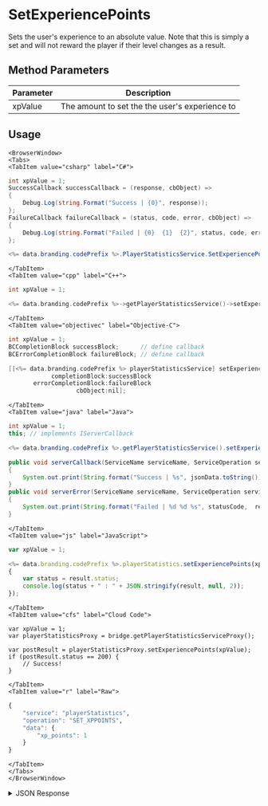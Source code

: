 # SetExperiencePoints

Sets the user's experience to an absolute value. Note that this is simply a set and will not reward the player if their level changes as a result.

<PartialServop service_name="playerStatistics" operation_name="SET_XPPOINTS" />

## Method Parameters
Parameter | Description
--------- | -----------
xpValue | The amount to set the the user's experience to

## Usage

```mdx-code-block
<BrowserWindow>
<Tabs>
<TabItem value="csharp" label="C#">
```

```csharp
int xpValue = 1;
SuccessCallback successCallback = (response, cbObject) =>
{
    Debug.Log(string.Format("Success | {0}", response));
};
FailureCallback failureCallback = (status, code, error, cbObject) =>
{
    Debug.Log(string.Format("Failed | {0}  {1}  {2}", status, code, error));
};

<%= data.branding.codePrefix %>.PlayerStatisticsService.SetExperiencePoints(xpValue, successCallback, failureCallback);
```

```mdx-code-block
</TabItem>
<TabItem value="cpp" label="C++">
```

```cpp
int xpValue = 1;

<%= data.branding.codePrefix %>->getPlayerStatisticsService()->setExperiencePoints(xpValue, this);
```

```mdx-code-block
</TabItem>
<TabItem value="objectivec" label="Objective-C">
```

```objectivec
int xpValue = 1;
BCCompletionBlock successBlock;      // define callback
BCErrorCompletionBlock failureBlock; // define callback

[[<%= data.branding.codePrefix %> playerStatisticsService] setExperiencePoints:xpValue
            completionBlock:successBlock
       errorCompletionBlock:failureBlock
                   cbObject:nil];
```

```mdx-code-block
</TabItem>
<TabItem value="java" label="Java">
```

```java
int xpValue = 1;
this; // implements IServerCallback

<%= data.branding.codePrefix %>.getPlayerStatisticsService().setExperiencePoints(xpValue, this);

public void serverCallback(ServiceName serviceName, ServiceOperation serviceOperation, JSONObject jsonData)
{
    System.out.print(String.format("Success | %s", jsonData.toString()));
}
public void serverError(ServiceName serviceName, ServiceOperation serviceOperation, int statusCode, int reasonCode, String jsonError)
{
    System.out.print(String.format("Failed | %d %d %s", statusCode,  reasonCode, jsonError.toString()));
}
```

```mdx-code-block
</TabItem>
<TabItem value="js" label="JavaScript">
```

```javascript
var xpValue = 1;

<%= data.branding.codePrefix %>.playerStatistics.setExperiencePoints(xpValue, result =>
{
	var status = result.status;
	console.log(status + " : " + JSON.stringify(result, null, 2));
});
```

```mdx-code-block
</TabItem>
<TabItem value="cfs" label="Cloud Code">
```

```cfscript
var xpValue = 1;
var playerStatisticsProxy = bridge.getPlayerStatisticsServiceProxy();

var postResult = playerStatisticsProxy.setExperiencePoints(xpValue);
if (postResult.status == 200) {
    // Success!
}
```

```mdx-code-block
</TabItem>
<TabItem value="r" label="Raw">
```

```r
{
	"service": "playerStatistics",
	"operation": "SET_XPPOINTS",
	"data": {
		"xp_points": 1
	}
}
```

```mdx-code-block
</TabItem>
</Tabs>
</BrowserWindow>
```

<details>
<summary>JSON Response</summary>

```json
{
    "status": 200,
    "data": null
}
```
</details>

